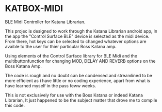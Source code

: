 # KATBOX-MIDI
BLE Midi Controller for Katana Librarian. 

This projec is designed to work through the Katana Librarian android app, In the app the "Control Surface BLE" device is selected as the midi device. From there, hot keys can be selected to changed whatever options are avaible to the user for thier particular Boss Katana amp.

Using elements of the Control Surface library for BLE Midi and the multibuttonfunction for changing MOD, DELAY AND REVERB options on the Boss Katana Amp. 

The code is rough and no doubt can be condensed and streamlined to be more efficient as i have little or no coding experience, apart from what is have learned myself in the pass feww weeks. 


This is not exclusively for use with the Boss Katana or indeed Katana Librarian, It just happened to be the subject matter that drove me to compile this code.   
